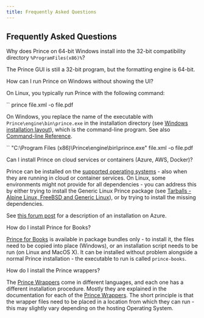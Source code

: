 ```yaml
---
title: Frequently Asked Questions
---
```


Frequently Asked Questions
--------------------------

Why does Prince on 64-bit Windows install into the 32-bit compatibility directory `%ProgramFiles(x86)%`? <a href="#faq-install-dir" class="self-link"></a>

The Prince GUI is still a 32-bit program, but the formatting engine is 64-bit.

How can I run Prince on Windows without showing the UI? <a href="#faq-no-ui" class="self-link"></a>

On Linux, you typically run Prince with the following command:

``
    prince file.xml -o file.pdf

On Windows, you replace the name of the executable with `Prince\engine\bin\prince.exe` in the installation directory (see [Windows installation layout](doc-latest/installation-layout.html#windows-layout)), which is the command-line program. See also [Command-line Reference](doc-latest/doc-refs.html#command-line).

``
    "C:\Program Files (x86)\Prince\engine\bin\prince.exe" file.xml -o file.pdf

Can I install Prince on cloud services or containers (Azure, AWS, Docker)? <a href="#faq-install-cloud" class="self-link"></a>

Prince can be installed on the [supported operating systems](doc-latest/installing.html#installing) - also when they are running in cloud or container services. On Linux, some environments might not provide for all dependencies - you can address this by either trying to install the Generic Linux Prince package (see [Tarballs - Alpine Linux, FreeBSD and Generic Linux](doc-latest/installing.html#install-generic)), or by trying to install the missing dependencies.

See [this forum post](https://www.princexml.com/forum/topic/2094/silent-installation-on-windows#20332) for a description of an installation on Azure.

How do I install Prince for Books? <a href="#faq-install-books" class="self-link"></a>

[Prince for Books](doc-latest/prince-for-books.html#pfb) is available in package bundles only - to install it, the files need to be copied into place (Windows), or an installation script needs to be run (on Linux and MacOS X). It can be installed without problem alongside a normal Prince installation - the executable to run is called `prince-books`.

How do I install the Prince wrappers? <a href="#faq-install-wrappers" class="self-link"></a>

The [Prince Wrappers](doc-latest/server-integration.html#wrappers) come in different languages, and each one has a different installation procedure. Mostly they are explained in the documentation for each of the [Prince Wrappers](doc-latest/server-integration.html#wrappers). The short principle is that the wrapper files need to be placed in a location from which they can run - this may slightly vary depending on the hosting Operating System.

